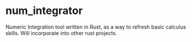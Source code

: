 # num_integrator
Numeric Integration tool written in Rust, as a way to refresh basic calculus skills. Will incorporate into other rust projects.
